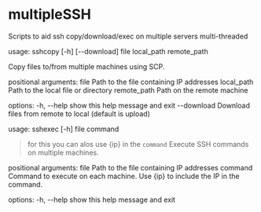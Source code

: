 # multipleSSH
Scripts to aid ssh copy/download/exec on multiple servers multi-threaded


usage: sshcopy [-h] [--download] file local_path remote_path

Copy files to/from multiple machines using SCP.

positional arguments:
  file         Path to the file containing IP addresses
  local_path   Path to the local file or directory
  remote_path  Path on the remote machine

options:
  -h, --help   show this help message and exit
  --download   Download files from remote to local (default is upload)


usage: sshexec [-h] file command
> for this you can alos use {ip} in the `command`
Execute SSH commands on multiple machines.

positional arguments:
  file        Path to the file containing IP addresses
  command     Command to execute on each machine. Use {ip} to include the IP in the command.

options:
  -h, --help  show this help message and exit
